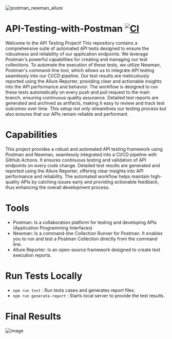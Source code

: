 ![postman_newman_allure](https://github.com/user-attachments/assets/7c4b1026-66e1-40a4-be20-49c9afcf0692)

# API-Testing-with-Postman [![CI](https://github.com/godpower13/API-Testing-with-Postman/workflows/CI/badge.svg)](https://github.com/godpower13/API-Testing-with-Postman/actions?query=workflow%3ACI)

Welcome to the API Testing Project! This repository contains a comprehensive suite of automated API tests designed to ensure the robustness and reliability of our application endpoints. We leverage Postman's powerful capabilities for creating and managing our test collections. To automate the execution of these tests, we utilize Newman, Postman's command-line tool, which allows us to integrate API testing seamlessly into our CI/CD pipeline. Our test results are meticulously reported using the Allure Reporter, providing clear and actionable insights into the API performance and behavior. The workflow is designed to run these tests automatically on every push and pull request to the main branch, ensuring continuous quality assurance. Detailed test reports are generated and archived as artifacts, making it easy to review and track test outcomes over time. This setup not only streamlines our testing process but also ensures that our APIs remain reliable and performant.

# Capabilities

This project provides a robust and automated API testing framework using Postman and Newman, seamlessly integrated into a CI/CD pipeline with GitHub Actions. It ensures continuous testing and validation of API endpoints on every code change. Detailed test results are generated and reported using the Allure Reporter, offering clear insights into API performance and reliability. The automated workflow helps maintain high-quality APIs by catching issues early and providing actionable feedback, thus enhancing the overall development process.

# Tools

- Postman: Is a collaboration platform for testing and developing APIs (Application Programming Interfaces)
- Newman: Is a command-line Collection Runner for Postman. It enables you to run and test a Postman Collection directly from the command line.
- Allure Reporter: Is an open-source framework designed to create test execution reports.

# Run Tests Locally

- `npm run test` : Run tests cases and generates report files.
- `npm run generate-report` : Starts local server to provide the test results.

# Final Results

![image](https://github.com/user-attachments/assets/dbe6e7ed-9586-4cf2-8ae0-ed91c530df0e)
